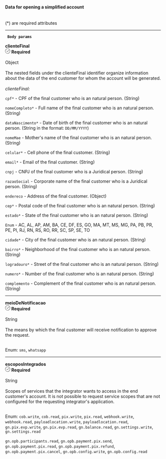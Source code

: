 <div>
<div className="espaco-1">

 #### Data for opening a simplified account
<br/>                                        
<div className="subtitulo">
(*) are required attributes
</div>
</div>

****


   <div>  
   <p><code><strong> Body params </code></strong></p>
          <div className="left">
           <b>clienteFinal</b>   
          </div>
           <div className="right">
           <div className="obrigatorio">
             <svg id="check-circle" xmlns="http://www.w3.org/2000/svg" width="16" height="16" viewBox="0 0 16 16">
  <path id="Caminho_19146" data-name="Caminho 19146" d="M127.946,200a8,8,0,1,0,8,8A7.936,7.936,0,0,0,127.946,200Zm0,15.2a7.2,7.2,0,0,1-5.09-12.29,7.131,7.131,0,0,1,5.09-2.11,7.2,7.2,0,0,1,0,14.4Z" transform="translate(-119.946 -200)" fill="#2f2f2f"/>
  <path id="Caminho_19147" data-name="Caminho 19147" d="M127.964,211.4l-2.4-2.4a.4.4,0,0,1,.564-.565l2.115,2.115,4.234-4.234a.4.4,0,1,1,.569.57l-4.518,4.514a.393.393,0,0,1-.564,0Z" transform="translate(-121.046 -201.241)" fill="#2f2f2f"/>
</svg> 
              <b>Required</b>   
            </div>
          </div>
  </div>                                                   

<br/>                                        
<div className="subtitulo"> 
Object
</div>
<br/>
The nested fields under the clienteFinal identifier organize information about the data of the end customer for whom the account will be generated.
<br/><br/> <div>
<em>clienteFinal:</em>
</div>

``cpf*`` - CPF of the final customer who is an natural person. (String)

``nomeCompleto*`` - Full name of the final customer who is an natural person. (String)

``dataNascimento*`` - Date of birth of the final customer who is an natural person.
(String in the format: ``DD/MM/YYYY``)

``nomeMae`` - Mother's name of the final customer who is an natural person. (String)

``celular*`` - Cell phone of the final customer. (String)

``email*`` - Email of the final customer. (String)

``cnpj`` - CNPJ of the final customer who is a Juridical person. (String)

``razaoSocial`` - Corporate name of the final customer who is a Juridical person. (String)

``endereco`` - Address of the final customer. (Object)

``cep*`` - Postal code of the final customer who is an natural person. (String)

``estado*`` - State of the final customer who is an natural person. (String)

``Enum`` - AC, AL, AP, AM, BA, CE, DF, ES, GO, MA, MT, MS, MG, PA, PB, PR, PE, PI, RJ, RN, RS, RO, RR, SC, SP, SE, TO

``cidade*`` - City of the final customer who is an natural person. (String)

``bairro*`` - Neighborhood of the final customer who is an natural person. (String)

``logradouro*`` - Street of the final customer who is an natural person. (String)

``numero*`` - Number of the final customer who is an natural person. (String)

``complemento`` - Complement of the final customer who is an natural person. (String)

****

   <div>  
          <div className="left">
           <b>meioDeNotificacao</b>   
          </div>
           <div className="right">
           <div className="obrigatorio">
             <svg id="check-circle" xmlns="http://www.w3.org/2000/svg" width="16" height="16" viewBox="0 0 16 16">
  <path id="Caminho_19146" data-name="Caminho 19146" d="M127.946,200a8,8,0,1,0,8,8A7.936,7.936,0,0,0,127.946,200Zm0,15.2a7.2,7.2,0,0,1-5.09-12.29,7.131,7.131,0,0,1,5.09-2.11,7.2,7.2,0,0,1,0,14.4Z" transform="translate(-119.946 -200)" fill="#2f2f2f"/>
  <path id="Caminho_19147" data-name="Caminho 19147" d="M127.964,211.4l-2.4-2.4a.4.4,0,0,1,.564-.565l2.115,2.115,4.234-4.234a.4.4,0,1,1,.569.57l-4.518,4.514a.393.393,0,0,1-.564,0Z" transform="translate(-121.046 -201.241)" fill="#2f2f2f"/>
</svg> 
              <b>Required</b>   
            </div>
          </div>
  </div>                                       


<br/>                                        
<div className="subtitulo"> 
String
</div>
<br/>
The means by which the final customer will receive notification to approve the request.
<br/><br/> 

Enum: ``sms``, ``whatsapp``


****

 <div>  
          <div className="left">
           <b>escoposIntegrados</b>   
          </div>
           <div className="right">
           <div className="obrigatorio">
             <svg id="check-circle" xmlns="http://www.w3.org/2000/svg" width="16" height="16" viewBox="0 0 16 16">
  <path id="Caminho_19146" data-name="Caminho 19146" d="M127.946,200a8,8,0,1,0,8,8A7.936,7.936,0,0,0,127.946,200Zm0,15.2a7.2,7.2,0,0,1-5.09-12.29,7.131,7.131,0,0,1,5.09-2.11,7.2,7.2,0,0,1,0,14.4Z" transform="translate(-119.946 -200)" fill="#2f2f2f"/>
  <path id="Caminho_19147" data-name="Caminho 19147" d="M127.964,211.4l-2.4-2.4a.4.4,0,0,1,.564-.565l2.115,2.115,4.234-4.234a.4.4,0,1,1,.569.57l-4.518,4.514a.393.393,0,0,1-.564,0Z" transform="translate(-121.046 -201.241)" fill="#2f2f2f"/>
</svg> 
              <b>Required</b>   
            </div>
          </div>
  </div>                                                

<br/>                                        
<div className="subtitulo"> 
String
</div>
<br/>
Scopes of services that the integrator wants to access in the end customer's account. It is not possible to request service scopes that are not configured for the requesting integrator's application.
<br/><br/> 

Enum: ``cob.write``, ``cob.read``, ``pix.write``, ``pix.read``, ``webhook.write``, ``webhook.read``, ``payloadlocation.write``, ``payloadlocation.read``, ``gn.pix.evp.write``, ``gn.pix.evp.read``, ``gn.balance.read``, ``gn.settings.write``, ``gn.settings.read`` 

``gn.opb.participants.read``, ``gn.opb.payment.pix.send``, ``gn.opb.payment.pix.read``, ``gn.opb.payment.pix.refund``, ``gn.opb.payment.pix.cancel``, ``gn.opb.config.write``, ``gn.opb.config.read``


</div>
 


 

